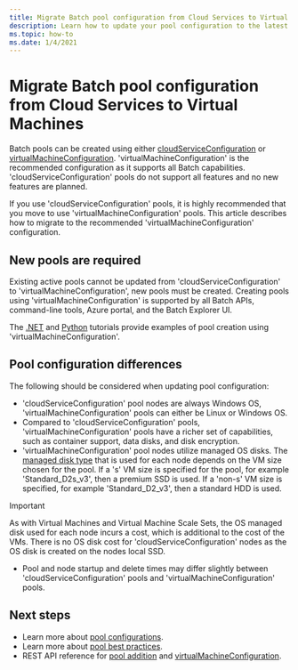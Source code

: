 ```yaml
---
title: Migrate Batch pool configuration from Cloud Services to Virtual Machines
description: Learn how to update your pool configuration to the latest and recommended configuration
ms.topic: how-to
ms.date: 1/4/2021
---
```


# Migrate Batch pool configuration from Cloud Services to Virtual Machines

Batch pools can be created using either [cloudServiceConfiguration](https://docs.microsoft.com/rest/api/batchservice/pool/add#cloudserviceconfiguration) or [virtualMachineConfiguration](https://docs.microsoft.com/rest/api/batchservice/pool/add#virtualmachineconfiguration). 'virtualMachineConfiguration' is the recommended configuration as it supports all Batch capabilities. 'cloudServiceConfiguration' pools do not support all features and no new features are planned.

If you use 'cloudServiceConfiguration' pools, it is highly recommended that you move to use 'virtualMachineConfiguration' pools. This article describes how to migrate to the recommended 'virtualMachineConfiguration' configuration.

## New pools are required

Existing active pools cannot be updated from 'cloudServiceConfiguration' to 'virtualMachineConfiguration', new pools must be created. Creating pools using 'virtualMachineConfiguration' is supported by all Batch APIs, command-line tools, Azure portal, and the Batch Explorer UI.

The [.NET](tutorial-parallel-dotnet.md) and [Python](tutorial-parallel-python.md) tutorials provide examples of pool creation using 'virtualMachineConfiguration'.

## Pool configuration differences

The following should be considered when updating pool configuration:

- 'cloudServiceConfiguration' pool nodes are always Windows OS, 'virtualMachineConfiguration' pools can either be Linux or Windows OS.
- Compared to 'cloudServiceConfiguration' pools, 'virtualMachineConfiguration' pools have a richer set of capabilities, such as container support, data disks, and disk encryption.
- 'virtualMachineConfiguration' pool nodes utilize managed OS disks. The [managed disk type](../virtual-machines/disks-types.md) that is used for each node depends on the VM size chosen for the pool. If a 's' VM size is specified for the pool, for example 'Standard_D2s_v3', then a premium SSD is used. If a 'non-s' VM size is specified, for example 'Standard_D2_v3', then a standard HDD is used.

> [!IMPORTANT]
> As with Virtual Machines and Virtual Machine Scale Sets, the OS managed disk used for each node incurs a cost, which is additional to the cost of the VMs. There is no OS disk cost for 'cloudServiceConfiguration' nodes as the OS disk is created on the nodes local SSD.

- Pool and node startup and delete times may differ slightly between 'cloudServiceConfiguration' pools and 'virtualMachineConfiguration' pools.

## Next steps

- Learn more about [pool configurations](nodes-and-pools.md#configurations).
- Learn more about [pool best practices](best-practices.md#pools).
- REST API reference for [pool addition](https://docs.microsoft.com/rest/api/batchservice/pool/add) and [virtualMachineConfiguration](https://docs.microsoft.com/rest/api/batchservice/pool/add#virtualmachineconfiguration).
